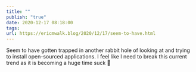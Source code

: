 ```yaml
---
title: ""
publish: "true"
date: 2020-12-17 08:18:00
tags: 
url: https://ericmwalk.blog/2020/12/17/seem-to-have.html
---
```


Seem to have gotten trapped in another rabbit hole of looking at and trying to install open-sourced applications. I feel like I need to break this current trend as it is becoming a huge time suck 🤔